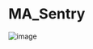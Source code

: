 # MA_Sentry

![image](https://github.com/pym96/MA_Sentry/assets/105438207/f804b940-5577-4132-8264-0aed696e0b2b)

